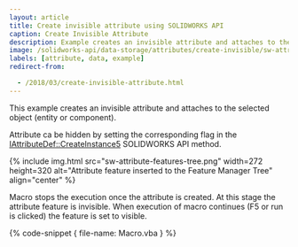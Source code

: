 ```yaml
---
layout: article
title: Create invisible attribute using SOLIDWORKS API
caption: Create Invisible Attribute
description: Example creates an invisible attribute and attaches to the selected object (entity or component)
image: /solidworks-api/data-storage/attributes/create-invisible/sw-attribute-features-tree.png
labels: [attribute, data, example]
redirect-from:

  - /2018/03/create-invisible-attribute.html
---
```

This example creates an invisible attribute and attaches to the selected object (entity or component).

Attribute ca be hidden by setting the corresponding flag in the [IAttributeDef::CreateInstance5](http://help.solidworks.com/2018/english/api/sldworksapi/solidworks.interop.sldworks~solidworks.interop.sldworks.iattributedef~createinstance5.html) SOLIDWORKS API method.

{% include img.html src="sw-attribute-features-tree.png" width=272 height=320 alt="Attribute feature inserted to the Feature Manager Tree" align="center" %}

Macro stops the execution once the attribute is created. At this stage the attribute feature is invisible.
When execution of macro continues (F5 or run is clicked) the feature is set to visible.

{% code-snippet { file-name: Macro.vba } %}
